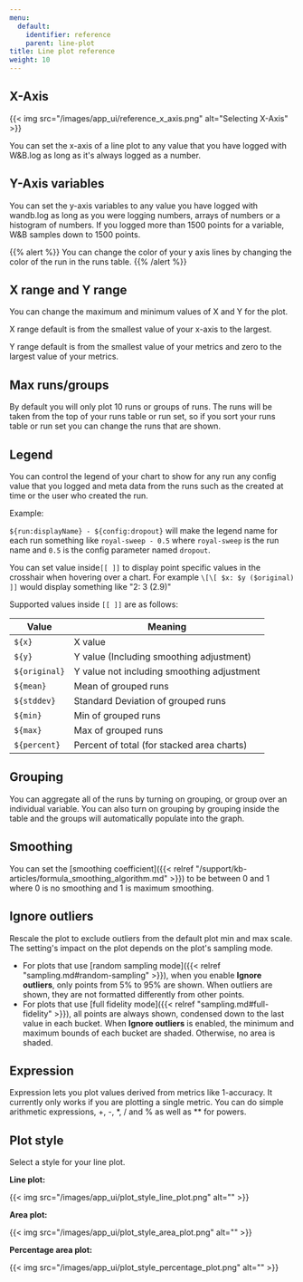 ```yaml
---
menu:
  default:
    identifier: reference
    parent: line-plot
title: Line plot reference
weight: 10
---
```


## X-Axis

{{< img src="/images/app_ui/reference_x_axis.png" alt="Selecting X-Axis" >}}

You can set the x-axis of a line plot to any value that you have logged with W&B.log as long as it's always logged as a number.

## Y-Axis variables

You can set the y-axis variables to any value you have logged with wandb.log as long as you were logging numbers, arrays of numbers or a histogram of numbers. If you logged more than 1500 points for a variable, W&B samples down to 1500 points.

{{% alert %}}
You can change the color of your y axis lines by changing the color of the run in the runs table.
{{% /alert %}}

## X range and Y range

You can change the maximum and minimum values of X and Y for the plot.

X range default is from the smallest value of your x-axis to the largest.

Y range default is from the smallest value of your metrics and zero to the largest value of your metrics.

## Max runs/groups

By default you will only plot 10 runs or groups of runs. The runs will be taken from the top of your runs table or run set, so if you sort your runs table or run set you can change the runs that are shown.

## Legend

You can control the legend of your chart to show for any run any config value that you logged and meta data from the runs such as the created at time or the user who created the run.

Example:

`${run:displayName} - ${config:dropout}` will make the legend name for each run something like `royal-sweep - 0.5` where `royal-sweep` is the run name and `0.5` is the config parameter named `dropout`.

You can set value inside`[[ ]]` to display point specific values in the crosshair when hovering over a chart. For example `\[\[ $x: $y ($original) ]]` would display something like "2: 3 (2.9)"

Supported values inside `[[ ]]` are as follows:

| Value         | Meaning                                    |
| ------------  | ------------------------------------------ |
| `${x}`        | X value                                    |
| `${y}`        | Y value (Including smoothing adjustment)   |
| `${original}` | Y value not including smoothing adjustment |
| `${mean}`     | Mean of grouped runs                       |
| `${stddev}`   | Standard Deviation of grouped runs         |
| `${min}`      | Min of grouped runs                        |
| `${max}`      | Max of grouped runs                        |
| `${percent}`  | Percent of total (for stacked area charts) |

## Grouping

You can aggregate all of the runs by turning on grouping, or group over an individual variable. You can also turn on grouping by grouping inside the table and the groups will automatically populate into the graph.

## Smoothing

You can set the [smoothing coefficient]({{< relref "/support/kb-articles/formula_smoothing_algorithm.md" >}}) to be between 0 and 1 where 0 is no smoothing and 1 is maximum smoothing.


## Ignore outliers

Rescale the plot to exclude outliers from the default plot min and max scale. The setting's impact on the plot depends on the plot's sampling mode.

- For plots that use [random sampling mode]({{< relref "sampling.md#random-sampling" >}}), when you enable **Ignore outliers**, only points from 5% to 95% are shown. When outliers are shown, they are not formatted differently from other points.
- For plots that use [full fidelity mode]({{< relref "sampling.md#full-fidelity" >}}), all points are always shown, condensed down to the last value in each bucket. When **Ignore outliers** is enabled, the minimum and maximum bounds of each bucket are shaded. Otherwise, no area is shaded.

## Expression

Expression lets you plot values derived from metrics like 1-accuracy. It currently only works if you are plotting a single metric. You can do simple arithmetic expressions, +, -, \*, / and % as well as \*\* for powers.

## Plot style

Select a style for your line plot.

**Line plot:**

{{< img src="/images/app_ui/plot_style_line_plot.png" alt="" >}}

**Area plot:**

{{< img src="/images/app_ui/plot_style_area_plot.png" alt="" >}}

**Percentage area plot:**

{{< img src="/images/app_ui/plot_style_percentage_plot.png" alt="" >}}
